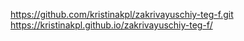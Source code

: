 https://github.com/kristinakpl/zakrivayuschiy-teg-f.git
https://kristinakpl.github.io/zakrivayuschiy-teg-f/

